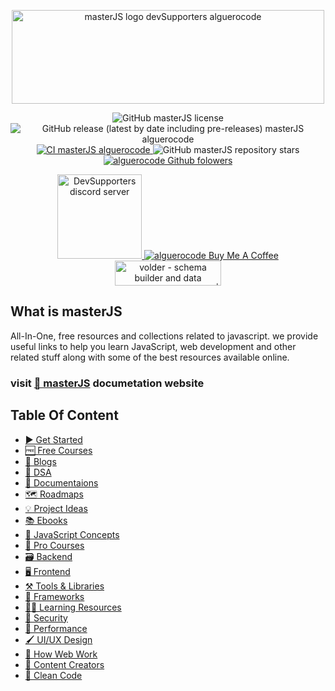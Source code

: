 <p align="center">
<img src="https://user-images.githubusercontent.com/75932477/155848823-adea4766-cda8-46b2-a178-d1092ade13bb.png" alt="masterJS logo devSupporters alguerocode" width="500" height="150"/>
</p>
<p align="center">
<img src="https://img.shields.io/github/license/devSupporters/masterJS" alt="GitHub masterJS license"/>
<img src="https://img.shields.io/github/v/release/devSupporters/masterJS?include_prereleases" alt="GitHub release (latest by date including pre-releases) masterJS alguerocode"/>
  <a href="https://github.com/devSupporters/masterJS/actions/workflows/main.yml">
<img src="https://github.com/devSupporters/masterJS/actions/workflows/main.yml/badge.svg" alt="CI masterJS alguerocode"/>
  </a>
<img src="https://img.shields.io/github/stars/devSupporters/masterJS" alt="GitHub masterJS repository stars"/>
<a href="https://github.com/alguerocode">
  <img src="https://img.shields.io/github/followers/alguerocode?style=social" alt="alguerocode Github folowers"/>
</a>

</p>
<p align="center">
  <a href="https://discord.gg/cfyQkKcd">
  <img width="135" src="https://img.shields.io/badge/Discord-7289DA?style=for-the-badge&logo=discord&logoColor=white" alt="DevSupporters discord server"/>
  </a>
  <a href="https://www.buymeacoffee.com/alhashmis28">
  <img src="https://www.buymeacoffee.com/assets/img/custom_images/orange_img.png" alt="alguerocode Buy Me A Coffee"/>
    </a>
<a href="https://www.producthunt.com/posts/volder?utm_source=badge-featured&utm_medium=badge&utm_souce=badge-volder">
<img src="https://api.producthunt.com/widgets/embed-image/v1/featured.svg?post_id=332017&theme=light" alt="volder - schema builder and data validation for javascript | Product Hunt" width="170" height="40"/>
  </a>
 </p>
  
## What is masterJS
  
All-In-One, free resources and collections related to javascript. we provide useful links to help you  learn JavaScript, web development and other related stuff along with some of the best resources available online.

### visit [📜 masterJS](https://masterjs.vercel.app/) documetation website
  
## Table Of Content
 
- [▶️ Get Started]() 
- [🆓 Free Courses]()
- [📰 Blogs]()
- [🧮 DSA]()  
- [📜 Documentaions]()  
- [🗺️ Roadmaps]()  
- [💡 Project Ideas]()  
- [📚 Ebooks]()  
- [🧠 JavaScript Concepts]()  
- [🏅 Pro Courses]()  
- [🗃️ Backend]()  
- [🖥️ Frontend]()
- [⚒️ Tools & Libraries]()  
- [🧰 Frameworks]()  
- [👨‍💻 Learning Resources]()  
- [🔐 Security]()  
- [🏇 Performance]()  
- [🖌️ UI/UX Design]()  
- [🧬 How Web Work]()  
- [👨‍ Content Creators]()  
- [🧹 Clean Code]()  
